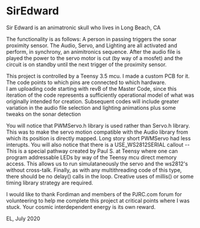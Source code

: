 # SirEdward
Sir Edward is an animatronic skull who lives in Long Beach, CA

The functionality is as follows:
A person in passing triggers the sonar proximity sensor.
The Audio, Servo, and Lighting are all activated and perform, in synchrony, an animitronics sequence.
After the audio file is played the power to the servo motor is cut (by way of a mosfet) and the circuit is on standby until the next trigger of the proximity sensor.

This project is controlled by a Teensy 3.5 mcu.  I made a custom PCB for it.  The code points to which pins are connected to which hardware.  
I am uploading code starting with revB of the Master Code, since this iteration of the code represents a sufficiently operational model of what was originally intended for creation.
Subsequent codes will include greater variation in the audio file selection and lighting animations plus some tweaks on the sonar detection

You will notice that PWMServo.h library is used rather than Servo.h library.  This was to make the servo motion compatible with the Audio library from which its position is 
directly mapped.  Long story short PWMServo had less interupts.  You will also notice that there is a USE_WS2812SERIAL callout -- This is a special pathway created by Paul S. 
at Teensy where one can program addressable LEDs by way of the Teensy mcu direct memory access.  This allows us to run simulataneously the servo and the ws2812's without cross-talk. 
Finally, as with any multithreading code of this type, there should be no delay() calls in the loop. Creative uses of millis() or some timing library strategy are required.  

I would like to thank Fordiman and members of the PJRC.com forum for volunteering to help me complete this project at critical points where I was stuck.  Your cosmic interdependent energy is 
its own reward.  

EL, July 2020
